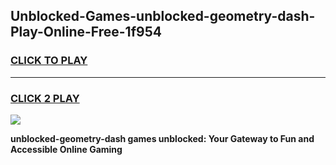 
## Unblocked-Games-unblocked-geometry-dash-Play-Online-Free-1f954
<h3>
<a href="https://premium76.site?title=unblocked-geometry-dash&ref=26A">CLICK TO PLAY</a></h3>
<hr>

<h3>
<a href="https://premium76.site?title=unblocked-geometry-dash&ref=26A">CLICK 2 PLAY</a>
  
</h3>

<a href="https://premium76.site?title=unblocked-geometry-dash&ref=26A"><img src="https://clearcache.store/games.png"></a>


**unblocked-geometry-dash games unblocked: Your Gateway to Fun and Accessible Online Gaming**
